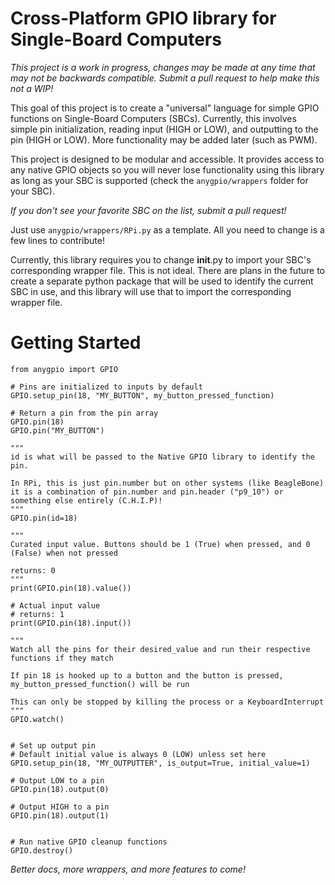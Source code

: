 # Cross-Platform GPIO library for Single-Board Computers

*This project is a work in progress, changes may be made at any time that may not be backwards compatible. Submit a pull request to help make this not a WIP!*

This goal of this project is to create a "universal"
language for simple GPIO functions on Single-Board Computers (SBCs). Currently, this involves simple pin initialization, reading input (HIGH or LOW), and outputting to the pin (HIGH or LOW). More functionality may be added later (such as PWM).

This project is designed to be modular and accessible. It provides access to any native GPIO objects so you will never lose functionality using this library as long as your SBC is supported (check the `anygpio/wrappers` folder for your SBC).

*If you don't see your favorite SBC on the list, submit a pull request!*

Just use `anygpio/wrappers/RPi.py` as a template. All you need to change is a few lines to contribute!

Currently, this library requires you to change __init__.py to import your SBC's corresponding wrapper file. This is not ideal. There are plans in the future to create a separate python package that will be used to identify the current SBC in use, and this library will use that to import the corresponding wrapper file.

# Getting Started

```
from anygpio import GPIO

# Pins are initialized to inputs by default
GPIO.setup_pin(18, "MY_BUTTON", my_button_pressed_function)

# Return a pin from the pin array
GPIO.pin(18)
GPIO.pin("MY_BUTTON")

"""
id is what will be passed to the Native GPIO library to identify the pin.

In RPi, this is just pin.number but on other systems (like BeagleBone) it is a combination of pin.number and pin.header ("p9_10") or something else entirely (C.H.I.P)!
"""
GPIO.pin(id=18)

"""
Curated input value. Buttons should be 1 (True) when pressed, and 0 (False) when not pressed

returns: 0
"""
print(GPIO.pin(18).value())

# Actual input value
# returns: 1
print(GPIO.pin(18).input())

"""
Watch all the pins for their desired_value and run their respective functions if they match

If pin 18 is hooked up to a button and the button is pressed, my_button_pressed_function() will be run

This can only be stopped by killing the process or a KeyboardInterrupt
"""
GPIO.watch()


# Set up output pin
# Default initial value is always 0 (LOW) unless set here
GPIO.setup_pin(18, "MY_OUTPUTTER", is_output=True, initial_value=1)

# Output LOW to a pin
GPIO.pin(18).output(0)

# Output HIGH to a pin
GPIO.pin(18).output(1)


# Run native GPIO cleanup functions
GPIO.destroy()
```

*Better docs, more wrappers, and more features to come!*
